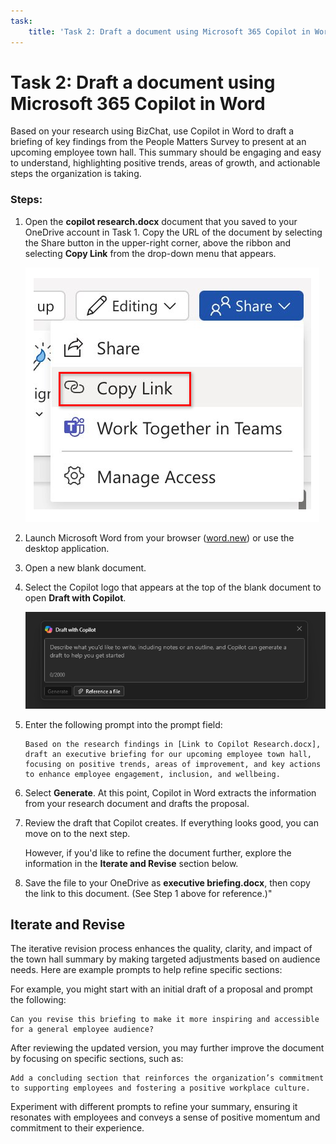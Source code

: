 ```yaml
---
task:
    title: 'Task 2: Draft a document using Microsoft 365 Copilot in Word'
---
```


# Task 2: Draft a document using Microsoft 365 Copilot in Word

Based on your research using BizChat, use Copilot in Word to draft a briefing of key findings from the People Matters Survey to present at an upcoming employee town hall. This summary should be engaging and easy to understand, highlighting positive trends, areas of growth, and actionable steps the organization is taking.

### Steps:

1. Open the **copilot research.docx** document that you saved to your OneDrive account in Task 1. Copy the URL of the document by selecting the Share button in the upper-right corner, above the ribbon and selecting **Copy Link** from the drop-down menu that appears.

    ![Screenshot showing the Share menu and the Copy Link option highlighted.](../Media/share-menu-with-copy-link.png)

1. Launch Microsoft Word from your browser (<a href="https://word.new" target="_blank">word.new</a>) or use the desktop application.

1. Open a new blank document.

1. Select the Copilot logo that appears at the top of the blank document to open **Draft with Copilot**.

    ![Screenshot showing draft with Copilot in Word.](../Media/draft-with-copilot.png)

1. Enter the following prompt into the prompt field:

    ```text
    Based on the research findings in [Link to Copilot Research.docx], draft an executive briefing for our upcoming employee town hall, focusing on positive trends, areas of improvement, and key actions to enhance employee engagement, inclusion, and wellbeing.
    ```

1. Select **Generate**. At this point, Copilot in Word extracts the information from your research document and drafts the proposal.

1. Review the draft that Copilot creates. If everything looks good, you can move on to the next step.

    However, if you'd like to refine the document further, explore the information in the **Iterate and Revise** section below.

1. Save the file to your OneDrive as **executive briefing.docx**, then copy the link to this document. (See Step 1 above for reference.)"

## Iterate and Revise

The iterative revision process enhances the quality, clarity, and impact of the town hall summary by making targeted adjustments based on audience needs. Here are example prompts to help refine specific sections:

For example, you might start with an initial draft of a proposal and prompt the following:

```text
Can you revise this briefing to make it more inspiring and accessible for a general employee audience?
```

After reviewing the updated version, you may further improve the document by focusing on specific sections, such as:

```text
Add a concluding section that reinforces the organization’s commitment to supporting employees and fostering a positive workplace culture.
```

Experiment with different prompts to refine your summary, ensuring it resonates with employees and conveys a sense of positive momentum and commitment to their experience.